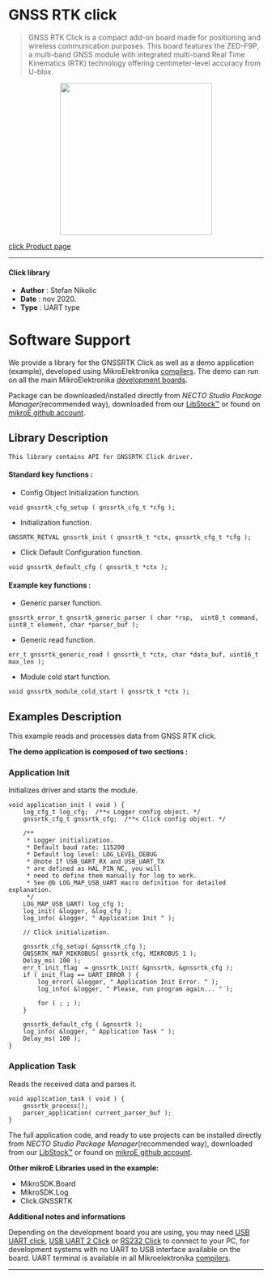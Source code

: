 
# GNSS RTK click

> GNSS RTK Click is a compact add-on board made for positioning and wireless communication purposes. This board features the ZED-F9P, a multi-band GNSS module with integrated multi-band Real Time Kinematics (RTK) technology offering centimeter-level accuracy from U-blox.

<p align="center">
  <img src="https://download.mikroe.com/images/click_for_ide/gnssrtk_click.png" height=300px>
</p>

[click Product page](https://www.mikroe.com/gnss-rtk-click)

---


#### Click library

- **Author**        : Stefan Nikolic
- **Date**          : nov 2020.
- **Type**          : UART type


# Software Support

We provide a library for the GNSSRTK Click
as well as a demo application (example), developed using MikroElektronika
[compilers](https://www.mikroe.com/necto-studio).
The demo can run on all the main MikroElektronika [development boards](https://www.mikroe.com/development-boards).

Package can be downloaded/installed directly from *NECTO Studio Package Manager*(recommended way), downloaded from our [LibStock&trade;](https://libstock.mikroe.com) or found on [mikroE github account](https://github.com/MikroElektronika/mikrosdk_click_v2/tree/master/clicks).

## Library Description

```
This library contains API for GNSSRTK Click driver.
```

#### Standard key functions :

- Config Object Initialization function.
```
void gnssrtk_cfg_setup ( gnssrtk_cfg_t *cfg );
```

- Initialization function.
```
GNSSRTK_RETVAL gnssrtk_init ( gnssrtk_t *ctx, gnssrtk_cfg_t *cfg );
```

- Click Default Configuration function.
```
void gnssrtk_default_cfg ( gnssrtk_t *ctx );
```

#### Example key functions :

- Generic parser function.
```
gnssrtk_error_t gnssrtk_generic_parser ( char *rsp,  uint8_t command, uint8_t element, char *parser_buf );
```

- Generic read function.
```
err_t gnssrtk_generic_read ( gnssrtk_t *ctx, char *data_buf, uint16_t max_len );
```

- Module cold start function.
```
void gnssrtk_module_cold_start ( gnssrtk_t *ctx );
```

## Examples Description

This example reads and processes data from GNSS RTK click.

**The demo application is composed of two sections :**

### Application Init

Initializes driver and starts the module.

```
void application_init ( void ) {
    log_cfg_t log_cfg;  /**< Logger config object. */
    gnssrtk_cfg_t gnssrtk_cfg;  /**< Click config object. */

    /** 
     * Logger initialization.
     * Default baud rate: 115200
     * Default log level: LOG_LEVEL_DEBUG
     * @note If USB_UART_RX and USB_UART_TX 
     * are defined as HAL_PIN_NC, you will 
     * need to define them manually for log to work. 
     * See @b LOG_MAP_USB_UART macro definition for detailed explanation.
     */
    LOG_MAP_USB_UART( log_cfg );
    log_init( &logger, &log_cfg );
    log_info( &logger, " Application Init " );

    // Click initialization.

    gnssrtk_cfg_setup( &gnssrtk_cfg );
    GNSSRTK_MAP_MIKROBUS( gnssrtk_cfg, MIKROBUS_1 );
    Delay_ms( 100 );
    err_t init_flag  = gnssrtk_init( &gnssrtk, &gnssrtk_cfg );
    if ( init_flag == UART_ERROR ) {
        log_error( &logger, " Application Init Error. " );
        log_info( &logger, " Please, run program again... " );

        for ( ; ; );
    }

    gnssrtk_default_cfg ( &gnssrtk );
    log_info( &logger, " Application Task " );
    Delay_ms( 100 );
}
```

### Application Task

Reads the received data and parses it.

```
void application_task ( void ) {
    gnssrtk_process();
    parser_application( current_parser_buf );
}
```

The full application code, and ready to use projects can be installed directly from *NECTO Studio Package Manager*(recommended way), downloaded from our [LibStock&trade;](https://libstock.mikroe.com) or found on [mikroE github account](https://github.com/MikroElektronika/mikrosdk_click_v2/tree/master/clicks).

**Other mikroE Libraries used in the example:**

- MikroSDK.Board
- MikroSDK.Log
- Click.GNSSRTK

**Additional notes and informations**

Depending on the development board you are using, you may need
[USB UART click](https://www.mikroe.com/usb-uart-click),
[USB UART 2 Click](https://www.mikroe.com/usb-uart-2-click) or
[RS232 Click](https://www.mikroe.com/rs232-click) to connect to your PC, for
development systems with no UART to USB interface available on the board. UART
terminal is available in all Mikroelektronika
[compilers](https://shop.mikroe.com/compilers).

---
